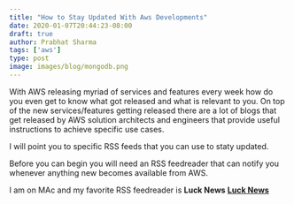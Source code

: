 ```yaml
---
title: "How to Stay Updated With Aws Developments"
date: 2020-01-07T20:44:23-08:00
draft: true
author: Prabhat Sharma
tags: ['aws']
type: post
image: images/blog/mongodb.png
---
```


With AWS releasing myriad of services and features every week how do you even get to know what got released and what is relevant to you. On top of the new services/features getting released there are a lot of blogs that get released by AWS solution architects and engineers that provide useful instructions to achieve specific use cases.

I will point you to specific RSS feeds that you can use to staty updated.

Before you can begin you will need an RSS feedreader that can notify you whenever anything new becomes available from AWS.

I am on MAc and my favorite RSS feedreader is **Luck News** [**Luck News**](https://apps.apple.com/us/app/lucknews/id590365026?mt=12)

